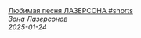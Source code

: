 <!--2025-01-24 09:00:14-->
<div class="yb">
  <a class="nodecor" href="/posts.html?eda/ljubimaya_pesnya_lazersona_shorts">
    <img class="preview" data-videoid="COGfSFbWRBY" src="https://i4.ytimg.com/vi/COGfSFbWRBY/hqdefault.jpg" align="middle" alt="">
  </a>
  <div class="inlbl text">
    <a class="nodecor" href="/posts.html?eda/ljubimaya_pesnya_lazersona_shorts">Любимая песня ЛАЗЕРСОНА #shorts</a><br>
    <i class="smaller2">Зона Лазерсoнов</i><br>
    <i class="smaller3">2025-01-24</i>
  </div>
</div>
